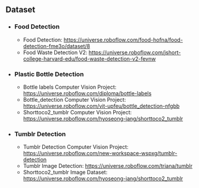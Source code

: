 ## Dataset
- ### Food Detection
  - Food Detection: https://universe.roboflow.com/food-hofna/food-detection-fme3o/dataset/8
  - Food Waste Detection V2: https://universe.roboflow.com/jshort-college-harvard-edu/food-waste-detection-v2-fevnw

- ### Plastic Bottle Detection
  - Bottle labels Computer Vision Project: https://universe.roboflow.com/diploma/bottle-labels
  - Bottle_detection Computer Vision Project: https://universe.roboflow.com/vit-upfeu/bottle_detection-nfgbb
  - Shorttoco2_tumblr Computer Vision Project: https://universe.roboflow.com/hyoseong-jang/shorttoco2_tumblr

- ### Tumblr Detection
  - Tumblr Detection Computer Vision Project: https://universe.roboflow.com/new-workspace-wspxg/tumblr-detection
  - Tumblr Image Detection: https://universe.roboflow.com/triana/tumblr
  - Shorttoco2_tumblr Image Dataset: https://universe.roboflow.com/hyoseong-jang/shorttoco2_tumblr

